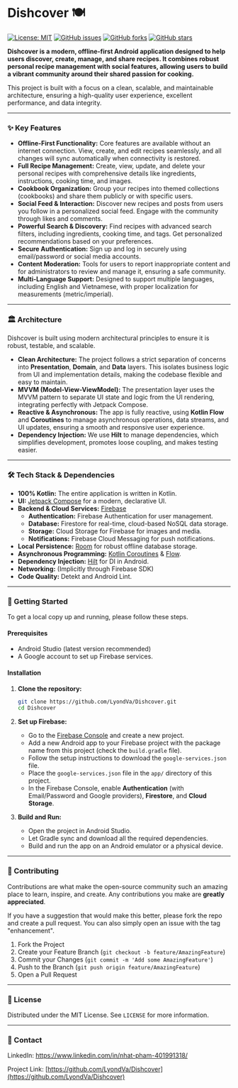 # Dishcover 🍽️

[![License: MIT](https://img.shields.io/badge/License-MIT-yellow.svg)](https://opensource.org/licenses/MIT)
[![GitHub issues](https://img.shields.io/github/issues/LyondVa/Dishcover)](https://github.com/LyondVa/Dishcover/issues)
[![GitHub forks](https://img.shields.io/github/forks/LyondVa/Dishcover)](https://github.com/LyondVa/Dishcover/network)
[![GitHub stars](https://img.shields.io/github/stars/LyondVa/Dishcover)](https://github.com/LyondVa/Dishcover/stargazers)

**Dishcover is a modern, offline-first Android application designed to help users discover, create, manage, and share recipes. It combines robust personal recipe management with social features, allowing users to build a vibrant community around their shared passion for cooking.**

This project is built with a focus on a clean, scalable, and maintainable architecture, ensuring a high-quality user experience, excellent performance, and data integrity.

***

### ✨ Key Features

*   **Offline-First Functionality:** Core features are available without an internet connection. View, create, and edit recipes seamlessly, and all changes will sync automatically when connectivity is restored.
*   **Full Recipe Management:** Create, view, update, and delete your personal recipes with comprehensive details like ingredients, instructions, cooking time, and images.
*   **Cookbook Organization:** Group your recipes into themed collections (cookbooks) and share them publicly or with specific users.
*   **Social Feed & Interaction:** Discover new recipes and posts from users you follow in a personalized social feed. Engage with the community through likes and comments.
*   **Powerful Search & Discovery:** Find recipes with advanced search filters, including ingredients, cooking time, and tags. Get personalized recommendations based on your preferences.
*   **Secure Authentication:** Sign up and log in securely using email/password or social media accounts.
*   **Content Moderation:** Tools for users to report inappropriate content and for administrators to review and manage it, ensuring a safe community.
*   **Multi-Language Support:** Designed to support multiple languages, including English and Vietnamese, with proper localization for measurements (metric/imperial).

***

### 🏛️ Architecture

Dishcover is built using modern architectural principles to ensure it is robust, testable, and scalable.

*   **Clean Architecture:** The project follows a strict separation of concerns into **Presentation**, **Domain**, and **Data** layers. This isolates business logic from UI and implementation details, making the codebase flexible and easy to maintain.
*   **MVVM (Model-View-ViewModel):** The presentation layer uses the MVVM pattern to separate UI state and logic from the UI rendering, integrating perfectly with Jetpack Compose.
*   **Reactive & Asynchronous:** The app is fully reactive, using **Kotlin Flow** and **Coroutines** to manage asynchronous operations, data streams, and UI updates, ensuring a smooth and responsive user experience.
*   **Dependency Injection:** We use **Hilt** to manage dependencies, which simplifies development, promotes loose coupling, and makes testing easier.

***

### 🛠️ Tech Stack & Dependencies

*   **100% Kotlin:** The entire application is written in Kotlin.
*   **UI:** [Jetpack Compose](https://developer.android.com/jetpack/compose) for a modern, declarative UI.
*   **Backend & Cloud Services:** [Firebase](https://firebase.google.com/)
    *   **Authentication:** Firebase Authentication for user management.
    *   **Database:** Firestore for real-time, cloud-based NoSQL data storage.
    *   **Storage:** Cloud Storage for Firebase for images and media.
    *   **Notifications:** Firebase Cloud Messaging for push notifications.
*   **Local Persistence:** [Room](https://developer.android.com/training/data-storage/room) for robust offline database storage.
*   **Asynchronous Programming:** [Kotlin Coroutines](https://kotlinlang.org/docs/coroutines-overview.html) & [Flow](https://kotlinlang.org/docs/flow.html).
*   **Dependency Injection:** [Hilt](https://developer.android.com/training/dependency-injection/hilt-android) for DI in Android.
*   **Networking:** (Implicitly through Firebase SDK)
*   **Code Quality:** Detekt and Android Lint.

***

### 🚀 Getting Started

To get a local copy up and running, please follow these steps.

#### Prerequisites

*   Android Studio (latest version recommended)
*   A Google account to set up Firebase services.

#### Installation

1.  **Clone the repository:**
    ```sh
    git clone https://github.com/LyondVa/Dishcover.git
    cd Dishcover
    ```

2.  **Set up Firebase:**
    *   Go to the [Firebase Console](https://console.firebase.google.com/) and create a new project.
    *   Add a new Android app to your Firebase project with the package name from this project (check the `build.gradle` file).
    *   Follow the setup instructions to download the `google-services.json` file.
    *   Place the `google-services.json` file in the `app/` directory of this project.
    *   In the Firebase Console, enable **Authentication** (with Email/Password and Google providers), **Firestore**, and **Cloud Storage**.

3.  **Build and Run:**
    *   Open the project in Android Studio.
    *   Let Gradle sync and download all the required dependencies.
    *   Build and run the app on an Android emulator or a physical device.

***

### 🤝 Contributing

Contributions are what make the open-source community such an amazing place to learn, inspire, and create. Any contributions you make are **greatly appreciated**.

If you have a suggestion that would make this better, please fork the repo and create a pull request. You can also simply open an issue with the tag "enhancement".

1.  Fork the Project
2.  Create your Feature Branch (`git checkout -b feature/AmazingFeature`)
3.  Commit your Changes (`git commit -m 'Add some AmazingFeature'`)
4.  Push to the Branch (`git push origin feature/AmazingFeature`)
5.  Open a Pull Request

***

### 📜 License

Distributed under the MIT License. See `LICENSE` for more information.

***

### 📧 Contact

LinkedIn: https://www.linkedin.com/in/nhat-pham-401991318/

Project Link: [https://github.com/LyondVa/Dishcover](https://github.com/LyondVa/Dishcover)
